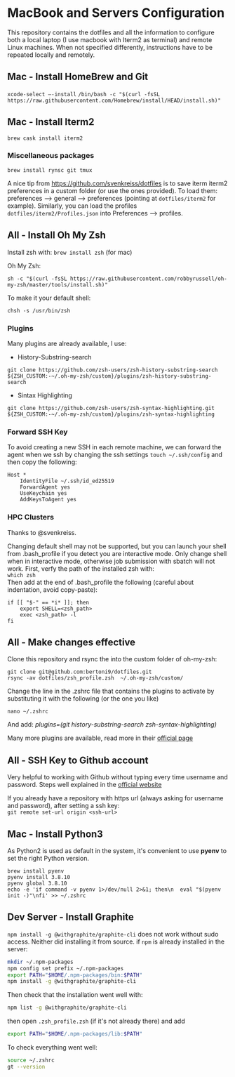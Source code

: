 
# MacBook and Servers Configuration
This repository contains the dotfiles and all the information to configure both a local laptop (I use macbook with Iterm2 as terminal) and remote Linux machines. When not specified differently, instructions have to be repeated locally and remotely.

## Mac - Install HomeBrew and Git

`xcode-select —-install`
`/bin/bash -c "$(curl -fsSL https://raw.githubusercontent.com/Homebrew/install/HEAD/install.sh)"`


## Mac - Install Iterm2

`brew cask install iterm2`

### Miscellaneous packages
`brew install rynsc git tmux`

A nice tip from https://github.com/svenkreiss/dotfiles is to save iterm iterm2 preferences in a custom folder (or use the ones provided). To load them: preferences --> general --> preferences (pointing at `dotfiles/iterm2` for example).
Similarly, you can load the profiles  `dotfiles/iterm2/Profiles.json` into Preferences --> profiles.

## All - Install Oh My Zsh
Install zsh with: 
`brew install zsh` (for mac)

Oh My Zsh:

`sh -c "$(curl -fsSL https://raw.githubusercontent.com/robbyrussell/oh-my-zsh/master/tools/install.sh)"`


To make it your default shell:

`chsh -s /usr/bin/zsh`

### Plugins
Many plugins are already available, I use:

- History-Substring-search

 `git clone https://github.com/zsh-users/zsh-history-substring-search ${ZSH_CUSTOM:-~/.oh-my-zsh/custom}/plugins/zsh-history-substring-search`

- Sintax Highlighting

`git clone https://github.com/zsh-users/zsh-syntax-highlighting.git ${ZSH_CUSTOM:-~/.oh-my-zsh/custom}/plugins/zsh-syntax-highlighting`

### Forward SSH Key
To avoid creating a new SSH in each remote machine, we can forward the agent when we ssh by changing the ssh settings
`touch ~/.ssh/config`
and then copy the following:
```
Host *
    IdentityFile ~/.ssh/id_ed25519
    ForwardAgent yes
    UseKeychain yes
    AddKeysToAgent yes
```

### HPC Clusters
Thanks to @svenkreiss.

Changing default shell may not be supported, but you can launch your shell from .bash_profile if you detect you are interactive mode. Only change shell when in interactive mode, otherwise job submission with sbatch will not work. 
First, verfy the path of the installed zsh with: \
`which zsh` \
Then add at the end of .bash_profile the following (careful about indentation, avoid copy-paste): 

```
if [[ "$-" == *i* ]]; then
	export SHELL=<zsh_path>
	exec <zsh_path> -l
fi
```


##  All - Make changes effective
Clone this repository and rsync the into the custom folder of oh-my-zsh:
```
git clone git@github.com:bertoni9/dotfiles.git
rsync -av dotfiles/zsh_profile.zsh  ~/.oh-my-zsh/custom/
```

Change the line in the .zshrc file that contains the plugins to activate by substituting it with the following (or the one you like)

`nano ~/.zshrc`

And add:
*plugins=(git history-substring-search  zsh-syntax-highlighting)*

Many more plugins are available, read more in their [official page](https://github.com/ohmyzsh/ohmyzsh/wiki/Plugins)

## All - SSH Key to Github account
Very helpful to working with Github without typing every time username and password. Steps well explained in the [official website](https://docs.github.com/en/free-pro-team@latest/github/authenticating-to-github/adding-a-new-ssh-key-to-your-github-account)

If you already have a repository with https url (always asking for username and password), after setting a ssh key: \
`git remote set-url origin <ssh-url>`

## Mac - Install Python3
As Python2 is used as default in the system, it's convenient to use **pyenv** to set the right Python version.

```
brew install pyenv
pyenv install 3.8.10
pyenv global 3.8.10
echo -e 'if command -v pyenv 1>/dev/null 2>&1; then\n  eval "$(pyenv init -)"\nfi' >> ~/.zshrc
 ```

## Dev Server - Install Graphite
`npm install -g @withgraphite/graphite-cli` does not work without sudo access. Neither did installing it from source. if `npm` is already installed in the server: 
```bash
mkdir ~/.npm-packages
npm config set prefix ~/.npm-packages
export PATH="$HOME/.npm-packages/bin:$PATH"
npm install -g @withgraphite/graphite-cli
```
Then check that the installation went well with:
```bash
npm list -g @withgraphite/graphite-cli
```
then open `.zsh_profile.zsh` (if it's not already there) and add
```bash
export PATH="$HOME/.npm-packages/lib:$PATH"
```
To check everything went well:
```bash
source ~/.zshrc
gt --version
```